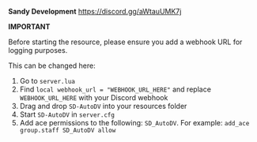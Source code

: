 **Sandy Development**
https://discord.gg/aWtauUMK7j


**IMPORTANT**

Before starting the resource, please ensure you add a webhook URL for logging purposes.

This can be changed here:

1. Go to `server.lua`
2. Find `local webhook_url = "WEBHOOK_URL_HERE"` and replace `WEBHOOK_URL_HERE` with your Discord webhook
3. Drag and drop `SD-AutoDV` into your resources folder
4. Start `SD-AutoDV` in `server.cfg`
5. Add ace permissions to the following: `SD_AutoDV`. For example: `add_ace group.staff SD_AutoDV allow`
